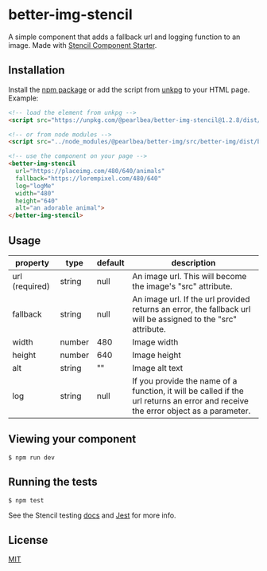 # better-img-stencil

A simple component that adds a fallback url and logging function to an image. Made with [Stencil Component Starter](https://github.com/ionic-team/stencil-component-starter).

## Installation

Install the [npm package](https://www.npmjs.com/package/@pearlbea/better-img-stencil) or add the script from [unkpg](https://unpkg.com/@pearlbea/better-img-stencil@1.2.8/dist/better-img-stencil.js) to your HTML page.
Example:

```html
<!-- load the element from unkpg -->
<script src="https://unpkg.com/@pearlbea/better-img-stencil@1.2.8/dist/better-img-stencil.js"></script>

<!-- or from node modules -->
<script src="../node_modules/@pearlbea/better-img/src/better-img/dist/better-img-stencil.js"></script>

<!-- use the component on your page -->
<better-img-stencil
  url="https://placeimg.com/480/640/animals"
  fallback="https://lorempixel.com/480/640"
  log="logMe"
  width="480"
  height="640"
  alt="an adorable animal">
</better-img-stencil>
```

## Usage

| property       | type   | default | description                                                                                                                       |
| -------------- | ------ | ------- | --------------------------------------------------------------------------------------------------------------------------------- |
| url (required) | string | null    | An image url. This will become the image's "src" attribute.                                                                       |
| fallback       | string | null    | An image url. If the url provided returns an error, the fallback url will be assigned to the "src" attribute.                     |
| width          | number | 480     | Image width                                                                                                                       |
| height         | number | 640     | Image height                                                                                                                      |
| alt            | string | ""      | Image alt text                                                                                                                    |
| log            | string | null    | If you provide the name of a function, it will be called if the url returns an error and receive the error object as a parameter. |

## Viewing your component

```
$ npm run dev
```

## Running the tests

```
$ npm test
```

See the Stencil testing [docs](https://stenciljs.com/docs/unit-testing/) and [Jest](https://facebook.github.io/jest/en/) for more info.

## License

[MIT](https://opensource.org/licenses/MIT)

